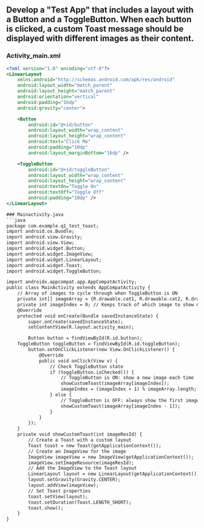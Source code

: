 ## Develop a "Test App" that includes a layout with a Button and a ToggleButton. When each button is clicked, a custom Toast message should be displayed with different images as their content.

### Activity_main.xml
```xml
<?xml version="1.0" encoding="utf-8"?>
<LinearLayout
    xmlns:android="http://schemas.android.com/apk/res/android"
    android:layout_width="match_parent"
    android:layout_height="match_parent"
    android:orientation="vertical"
    android:padding="16dp"
    android:gravity="center">

    <Button
        android:id="@+id/button"
        android:layout_width="wrap_content"
        android:layout_height="wrap_content"
        android:text="Click Me"
        android:padding="10dp"
        android:layout_marginBottom="16dp" />

    <ToggleButton
        android:id="@+id/toggleButton"
        android:layout_width="wrap_content"
        android:layout_height="wrap_content"
        android:textOn="Toggle On"
        android:textOff="Toggle Off"
        android:padding="10dp" />
</LinearLayout>

### Mainactivity.java
```java
package com.example.q1_test_toast;
import android.os.Bundle;
import android.view.Gravity;
import android.view.View;
import android.widget.Button;
import android.widget.ImageView;
import android.widget.LinearLayout;
import android.widget.Toast;
import android.widget.ToggleButton;

import androidx.appcompat.app.AppCompatActivity;
public class MainActivity extends AppCompatActivity {
    // Array of images to cycle through when ToggleButton is ON
    private int[] imageArray = {R.drawable.cat1, R.drawable.cat2, R.drawable.cat3};
    private int imageIndex = 0; // Keeps track of which image to show next
    @Override
    protected void onCreate(Bundle savedInstanceState) {
        super.onCreate(savedInstanceState);
        setContentView(R.layout.activity_main);

        Button button = findViewById(R.id.button);
    ToggleButton toggleButton = findViewById(R.id.toggleButton);
        button.setOnClickListener(new View.OnClickListener() {
            @Override
            public void onClick(View v) {
                // Check ToggleButton state
                if (toggleButton.isChecked()) {
                    // ToggleButton is ON: show a new image each time
                    showCustomToast(imageArray[imageIndex]);
                    imageIndex = (imageIndex + 1) % imageArray.length; // Cycle through images
                } else {
                    // ToggleButton is OFF: always show the first image
                    showCustomToast(imageArray[imageIndex - 1]);
                }
            }
        });
    }
    private void showCustomToast(int imageResId) {
        // Create a Toast with a custom layout
        Toast toast = new Toast(getApplicationContext());
        // Create an ImageView for the image
        ImageView imageView = new ImageView(getApplicationContext());
        imageView.setImageResource(imageResId);
        // Add the ImageView to the Toast layout
        LinearLayout layout = new LinearLayout(getApplicationContext());
        layout.setGravity(Gravity.CENTER);
        layout.addView(imageView);
        // Set Toast properties
        toast.setView(layout);
        toast.setDuration(Toast.LENGTH_SHORT);
        toast.show();
    }
}
```
